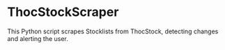 # ThocStockScraper
This Python script scrapes Stocklists from ThocStock, detecting changes and alerting the user. 
